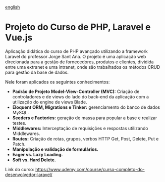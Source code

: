 [english](README.md)

# Projeto do Curso de PHP, Laravel e Vue.js

Aplicação didática do curso de PHP avançado utilizando a framework Laravel do professor Jorge Sant Ana.
O projeto é uma aplicação web direcionada para a gestão de fornecedores, produtos e clientes, dividida entre uma extranet e uma intranet, onde são trabalhados os métodos CRUD para gestão da base de dados.

Nele foram aplicados os seguintes conhecimentos:

- **Padrão de Projeto Model-View-Controller (MVC):** Criação de controladores e de views do lado do back-end da aplicação com a utilização do engine de views Blade.  
- **Eloquent ORM, Migrations e Tinker:** gerenciamento do banco de dados MySQL.  
- **Seeders e Factories:** geração de massa para popular a base e realizar testes.  
- **Middlewares:** Interceptação de requisições e respostas utilizando Middlewares.  
- **Routes:** Criação de rotas, grupos, verbos HTTP Get, Post, Delete, Put e Patch.  
- **Manipulação e validação de formulários.**
- **Eager vs. Lazy Loading.**
- **Soft vs. Hard Delete.**

Link do curso: https://www.udemy.com/course/curso-completo-do-desenvolvedor-laravel/
